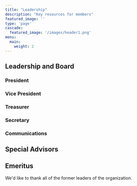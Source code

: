 ```yaml
---
title: "Leadership"
description: "Key resources for members"
featured_image: ''
type: 'page'
cascade:
  featured_image: '/images/header1.png'
menu:
  main:
    weight: 2
---
```


## Leadership and Board

### President 

### Vice President

### Treasurer

### Secretary

### Communications

## Special Advisors

## Emeritus 

We'd like to thank all of the former leaders of the organization.
